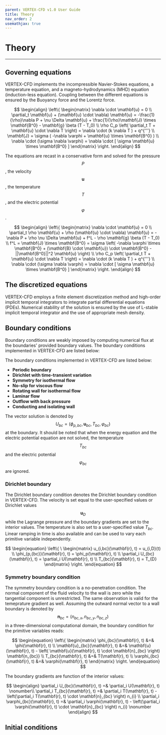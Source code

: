 ```yaml
---
parent: VERTEX-CFD v1.0 User Guide
title: Theory
nav_order: 2
usemathjax: true
---
```


# Theory

---

## Governing equations

VERTEX-CFD implements the incompressible Navier-Stokes equations, a temperature equation, and a magneto-hydrodynamics (MHD) equation (induction-less equation). Coupling between the different equations is ensured by the Buoyancy force and the Lorentz force.

$$
\begin{align}
\left\{
\begin{matrix}
    \nabla \cdot \mathbf{u} = 0 \\
    \partial_t \mathbf{u} + (\mathbf{u} \cdot \nabla) \mathbf{u} = -\frac{1}{\rho}\nabla P + \nu \Delta \mathbf{u} + \frac{1}{\rho}\mathbf{J} \times \mathbf{B^0} - \mathbf{g} \beta (T - T_0) \\
    \rho C_p \left( \partial_t T + \mathbf{u} \cdot \nabla T \right) = \nabla \cdot (k \nabla T ) + q^{'''} \\
    \mathbf{J} = \sigma ( -\nabla \varphi + \mathbf{u} \times \mathbf{B^0} ) \\
    \nabla \cdot (\sigma \nabla \varphi) = \nabla \cdot [ \sigma \mathbf{u} \times \mathbf{B^0} ]
\end{matrix}
\right.
\end{align}
$$

The equations are recast in a conservative form and solved for the pressure $$P$$, the velocity $$\mathbf{u}$$, the temperature $$T$$, and the electric potential $$\varphi$$.

$$
\begin{align}
\left\{
\begin{matrix}
    \nabla \cdot \mathbf{u} = 0 \\
    \partial_t \rho \mathbf{u} + \rho (\mathbf{u} \cdot \nabla) \mathbf{u} = -\nabla P + \rho \nu \Delta \mathbf{u} + f^L - \rho \mathbf{g} \beta (T - T_0) \\
    f^L = \mathbf{J} \times \mathbf{B^0} = \sigma \left( -\nabla \varphi \times \mathbf{B^0} + (\mathbf{B} \cdot \mathbf{u}) \cdot \mathbf{B^0} - ||\mathbf{B^0}||^2 \mathbf{u} \right) \\
    \rho C_p \left( \partial_t T + \mathbf{u} \cdot \nabla T \right) = \nabla \cdot (k \nabla T ) + q^{'''} \\
    \nabla \cdot (\sigma \nabla \varphi) = \nabla \cdot [ \sigma \mathbf{u} \times \mathbf{B^0} ]
\end{matrix}
\right.
\end{align}
$$


## The discretized equations

VERTEX-CFD employs a finite element discretization method and high-order implicit temporal integrators to integrate partial differential equations (PDEs). Numerical stability of the solution is ensured by the use of L-stable implicit temporal integrator and the use of appropriate mesh density.


## Boundary conditions

Boundary conditions are weakly imposed by computing numerical flux at the boundaries' provided boundary values. The boundary conditions implemented in VERTEX-CFD are listed below:

The boundary conditions implemented in VERTEX-CFD are listed below:

- **Periodic boundary**
- **Dirichlet with time-transient variation**
- **Symmetry for isothermal flow**
- **No-slip for viscous flow**
- **Rotating wall for isothermal flow**
- **Laminar flow**
- **Outflow with back pressure**
- **Conducting and isolating wall**

The vector solution is denoted by $$U_{bc} = (\phi_{p,{bc}}, \mathbf{u}_{bc}, T_{bc}, \varphi_{bc})$$ at the boundary. It should be noted that when the energy equation and the electric potential equation are not solved, the temperature $$T_{bc}$$ and the electric potential $$\varphi_{bc}$$ are ignored.

### Dirichlet boundary
The Dirichlet boundary condition denotes the Dirichlet boundary condition in VERTEX-CFD. The velocity is set equal to the user-specified values or Dirichlet values $$\mathbf{u}_D$$ while the Lagrange pressure and the boundary gradients are set to the interior values. The temperature is also set to a user-specified value $T_{bc}$. Linear ramping in time is also available and can be used to vary each primitive variable independently.

$$
\begin{equation}
\left\{ \
\begin{matrix}
    u_{i,bc}(\mathbf{r}, t) = u_{i,D}(t) \\
    \phi_{p,{bc}}(\mathbf{r}, t) = \phi_p(\mathbf{r}, t) \\
    \partial_i U_{bc}(\mathbf{r}, t) = \partial_i U(\mathbf{r}, t) \\
    T_{bc}(\mathbf{r}, t) = T_{D}
\end{matrix}
\right.
\end{equation}
$$

### Symmetry boundary condition
The symmetry boundary condition is a no-penetration condition. The normal component of the fluid velocity to the wall is zero while the tangential component is unrestricted. The same observation is valid for the temeprature gradient as well. Assuming the outward normal vector to a wall boundary is denoted by $$\mathbf{n}_{bc} = \left(n_{bc,x}, n_{bc,y}, n_{bc,z} \right)$$ in a three-dimensional computational domain, the boundary condition for the primitive variables reads:

$$
\begin{equation}
\left\{
\begin{matrix}
    \phi_{bc}(\mathbf{r}, t) &=& \phi(\mathbf{r}, t) \\
    \mathbf{u}_{bc}(\mathbf{r}, t) &=& \mathbf{u}(\mathbf{r}, t) - \left( \mathbf{u}(\mathbf{r}, t) \cdot \mathbf{n}_{bc} \right) \mathbf{n_{bc}} \\
    T_{bc}(\mathbf{r}, t) &=& T(\mathbf{r}, t) \\
    \varphi_{bc}(\mathbf{r}, t) &=& \varphi(\mathbf{r}, t)
\end{matrix}
\right.
\end{equation}
$$

The boundary gradients are function of the interior values:

$$
\begin{align}
    \partial_i U_{bc}(\mathbf{r}, t) =& \partial_i U(\mathbf{r}, t) \nonumber\\
    \partial_i T_{bc}(\mathbf{r}, t) =& \partial_i T(\mathbf{r}, t) - \left(\partial_i T(\mathbf{r}, t) \cdot \mathbf{n}_{bc} \right) n_{i} \\
    \partial_i \varphi_{bc}(\mathbf{r}, t) =& \partial_i \varphi(\mathbf{r}, t) - \left(\partial_i \varphi(\mathbf{r}, t) \cdot \mathbf{n}_{bc} \right) n_{i} \nonumber
\end{align}
$$


## Initial conditions
